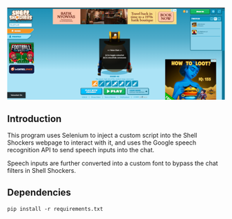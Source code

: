 <p align="center"><img src="image.png" width=600 /></p>

## Introduction
This program uses Selenium to inject a custom script into the Shell Shockers webpage to interact with it, and uses the Google speech recognition API to send speech inputs into the chat.  

Speech inputs are further converted into a custom font to bypass the chat filters in Shell Shockers.

## Dependencies
```
pip install -r requirements.txt
```
